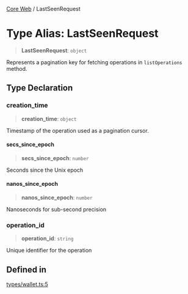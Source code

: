 [Core Web](../globals.md) / LastSeenRequest

# Type Alias: LastSeenRequest

> **LastSeenRequest**: `object`

Represents a pagination key for fetching operations in `listOperations` method.

## Type Declaration

### creation_time

> **creation_time**: `object`

Timestamp of the operation used as a pagination cursor.

#### secs_since_epoch

> **secs_since_epoch**: `number`

Seconds since the Unix epoch

#### nanos_since_epoch

> **nanos_since_epoch**: `number`

Nanoseconds for sub-second precision

### operation_id

> **operation_id**: `string`

Unique identifier for the operation

## Defined in

[types/wallet.ts:5](https://github.com/fedimint/fedimint-sdk/blob/main/packages/core/src/types/wallet.ts#122)
